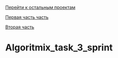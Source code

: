 [Перейти к остальным проектам](https://github.com/akchau/akchau/blob/main/README.md#проекты)

[Первая часть часть](https://github.com/akchau/Algoritmix_task_1_sprint)

[Вторая часть](https://github.com/akchau/Algoritmix_task_2_sprint)


# Algoritmix_task_3_sprint
